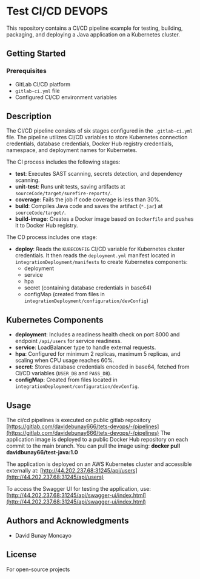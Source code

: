 # Test CI/CD DEVOPS

This repository contains a CI/CD pipeline example for testing, building, packaging, and deploying a Java application on a Kubernetes cluster.

## Getting Started

### Prerequisites
- GitLab CI/CD platform
- `gitlab-ci.yml` file
- Configured CI/CD environment variables

## Description
The CI/CD pipeline consists of six stages configured in the `.gitlab-ci.yml` file. The pipeline utilizes CI/CD variables to store Kubernetes connection credentials, database credentials, Docker Hub registry credentials, namespace, and deployment names for Kubernetes.

The CI process includes the following stages:
- **test**: Executes SAST scanning, secrets detection, and dependency scanning.
- **unit-test**: Runs unit tests, saving artifacts at `sourceCode/target/surefire-reports/`.
- **coverage**: Fails the job if code coverage is less than 30%.
- **build**: Compiles Java code and saves the artifact (`*.jar`) at `sourceCode/target/`.
- **build-image**: Creates a Docker image based on `Dockerfile` and pushes it to Docker Hub registry.

The CD process includes one stage:
- **deploy**: Reads the `KUBECONFIG` CI/CD variable for Kubernetes cluster credentials. It then reads the `deployment.yml` manifest located in `integrationDeployment/manifests` to create Kubernetes components:
  - deployment
  - service
  - hpa
  - secret (containing database credentials in base64)
  - configMap (created from files in `integrationDeployment/configuration/devConfig`)

## Kubernetes Components
- **deployment**: Includes a readiness health check on port 8000 and endpoint `/api/users` for service readiness.
- **service**: LoadBalancer type to handle external requests.
- **hpa**: Configured for minimum 2 replicas, maximum 5 replicas, and scaling when CPU usage reaches 60%.
- **secret**: Stores database credentials encoded in base64, fetched from CI/CD variables (`USER_DB` and `PASS_DB`).
- **configMap**: Created from files located in `integrationDeployment/configuration/devConfig`.

## Usage

The ci/cd pipelines is executed on public  gitlab repository
[https://gitlab.com/davidebunay666/tets-devops/-/pipelines](https://gitlab.com/davidebunay666/tets-devops/-/pipelines)
The application image is deployed to a public Docker Hub repository on each commit to the main branch. You can pull the image using:
**docker pull davidbunay66/test-java:1.0**

The application is deployed on an AWS Kubernetes cluster and accessible externally at:
[http://44.202.237.68:31245/api/users](http://44.202.237.68:31245/api/users)

To access the Swagger UI for testing the application, use:
[http://44.202.237.68:31245/api/swagger-ui/index.html](http://44.202.237.68:31245/api/swagger-ui/index.html)

## Authors and Acknowledgments

- David Bunay Moncayo

## License

For open-source projects

